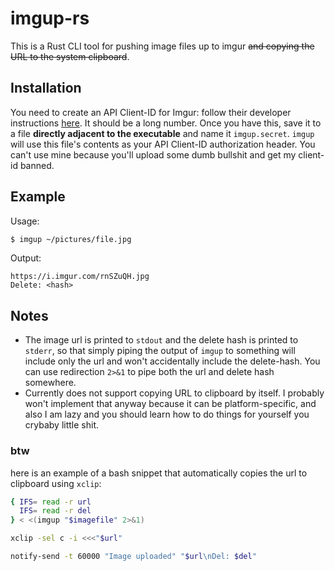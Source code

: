 # imgup-rs

This is a Rust CLI tool for pushing image files up to imgur ~~and copying the URL to the system
clipboard~~.

## Installation

You need to create an API Client-ID for Imgur: follow their developer instructions
[here](https://apidocs.imgur.com/).  It should be a long number.  Once you have this, save it to a
file **directly adjacent to the executable** and name it `imgup.secret`.  `imgup` will use this
file's contents as your API Client-ID authorization header.  You can't use mine because you'll
upload some dumb bullshit and get my client-id banned.

## Example

Usage:
```bash
$ imgup ~/pictures/file.jpg
```

Output:
```console
https://i.imgur.com/rnSZuQH.jpg
Delete: <hash>
```

## Notes

- The image url is printed to `stdout` and the delete hash is printed to `stderr`, so that simply
  piping the output of `imgup` to something will include only the url and won't accidentally
  include the delete-hash.  You can use redirection `2>&1` to pipe both the url and delete hash
  somewhere.
- Currently does not support copying URL to clipboard by itself.  I probably won't implement that
  anyway because it can be platform-specific, and also I am lazy and you should learn how to do
  things for yourself you crybaby little shit.

### btw

here is an example of a bash snippet that automatically copies the url to clipboard using `xclip`:
```bash
{ IFS= read -r url
  IFS= read -r del
} < <(imgup "$imagefile" 2>&1)

xclip -sel c -i <<<"$url"

notify-send -t 60000 "Image uploaded" "$url\nDel: $del"
```
